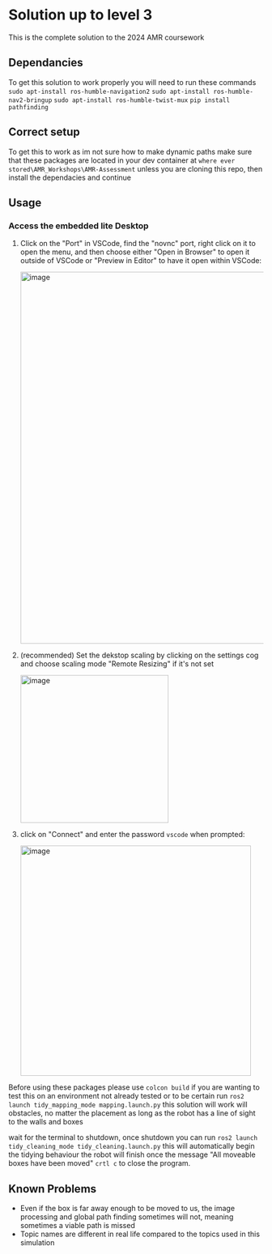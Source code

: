 # Solution up to level 3
This is the complete solution to the 2024 AMR coursework

## Dependancies
To get this solution to work properly you will need to run these commands
`sudo apt-install ros-humble-navigation2`
`sudo apt-install ros-humble-nav2-bringup`
`sudo apt-install ros-humble-twist-mux`
`pip install pathfinding`

## Correct setup
To get this to work as im not sure how to make dynamic paths make sure that these packages are located in your dev container at `where ever stored\AMR_Workshops\AMR-Assessment` unless you are cloning this repo, then install the dependacies and continue


## Usage
### Access the embedded lite Desktop

1. Click on the "Port" in VSCode, find the "novnc" port, right click on it to open the menu, and then choose either "Open in Browser" to open it outside of VSCode or "Preview in Editor" to have it open within VSCode:

   <img width="735" alt="image" src="https://github.com/LCAS/ros2-teaching-ws/assets/1153084/2b0bdfa9-07ea-4238-a0b9-dd2dc8f4c111">

2. (recommended) Set the dekstop scaling by clicking on the settings cog and choose scaling mode "Remote Resizing" if it's not set

   <img width="292" alt="image" src="https://github.com/LCAS/ros2-teaching-ws/assets/1153084/2d9bc88e-7319-4723-968a-0aa08db026ef">

3. click on "Connect" and enter the password `vscode` when prompted:

   <img width="455" alt="image" src="https://github.com/LCAS/ros2-teaching-ws/assets/1153084/ddc224eb-5980-4d9a-994e-b05aa1e9fc1d">

Before using these packages please use `colcon build`
if you are wanting to test this on an environment not already tested or to be certain run `ros2 launch tidy_mapping_mode mapping.launch.py` this solution will work will obstacles, no matter the placement as long as the robot has a line of sight to the walls and boxes


wait for the terminal to shutdown, once shutdown you can run `ros2 launch tidy_cleaning_mode tidy_cleaning.launch.py`
this will automatically begin the tidying behaviour the robot will finish once the message "All moveable boxes have been moved"
`crtl c` to close the program.

## Known Problems
- Even if the box is far away enough to be moved to us, the image processing and global path finding sometimes will not, meaning sometimes a viable path is missed
- Topic names are different in real life compared to the topics used in this simulation
  



